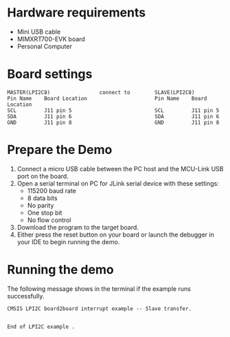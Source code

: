 Hardware requirements
=====================
- Mini USB cable
- MIMXRT700-EVK board
- Personal Computer

Board settings
==============
~~~~~~~~~~~~~~~~~~~~~~~~~~~~~~~~~~~~~~~~~~~~~~~~~~~~~~~~~~~~~~~~~~~~~~~~~~
MASTER(LPI2C8)                connect to        SLAVE(LPI2C8)
Pin Name    Board Location                      Pin Name    Board Location
SCL         J11 pin 5                           SCL         J11 pin 5
SDA         J11 pin 6                           SDA         J11 pin 6
GND         J11 pin 8                           GND         J11 pin 8
~~~~~~~~~~~~~~~~~~~~~~~~~~~~~~~~~~~~~~~~~~~~~~~~~~~~~~~~~~~~~~~~~~~~~~~~~~

Prepare the Demo
================
1. Connect a micro USB cable between the PC host and the MCU-Link USB port on the board.
2. Open a serial terminal on PC for JLink serial device with these settings:
   - 115200 baud rate
   - 8 data bits
   - No parity
   - One stop bit
   - No flow control
3. Download the program to the target board.
4. Either press the reset button on your board or launch the debugger in your IDE to begin running
   the demo.

Running the demo
================
The following message shows in the terminal if the example runs successfully.
~~~~~~~~~~~~~~~~~~~~~~~~~~~~~~~~~~~~~~~~~~~~~~~~~~~~~~
CMSIS LPI2C board2board interrupt example -- Slave transfer.


End of LPI2C example .
~~~~~~~~~~~~~~~~~~~~~~~~~~~~~~~~~~~~~~~~~~~~~~~~~~~~~~